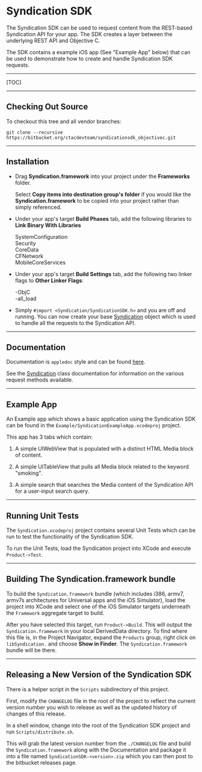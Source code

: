 # Syndication SDK

The Syndication SDK can be used to request content from the REST-based Syndication API for your app.  The SDK creates a layer between the underlying REST API and Objective C.

The SDK contains a example iOS app (See "Example App" below) that can be used to demonstrate how to create and handle Syndication SDK requests.

---
[TOC]

---
## Checking Out Source

To checkout this tree and all vendor branches:

`git clone --recursive https://bitbucket.org/ctacdevteam/syndicationsdk_objectivec.git`

---
## Installation

* Drag **Syndication.framework** into your project under the **Frameworks** folder.

    Select **Copy items into destination group's folder** if you would like the **Syndication.framework** to be copied into your project rather than simply referenced.  

* Under your app's target **Build Phases** tab, add the following libraries to **Link Binary With Libraries**

    SystemConfiguration  
    Security  
    CoreData  
    CFNetwork  
    MobileCoreServices 

* Under your app's target **Build Settings** tab, add the following two linker flags to **Other Linker Flags**:

    -ObjC  
    -all_load

* Simply `#import <Syndication/SyndicationSDK.h>` and you are off and running.  You can now create your base [Syndication](http://ctacdevteam.bitbucket.org/syndicationsdk_objectivec/Classes/Syndication.html) object which is used to handle all the requests to the Syndication API.

---
## Documentation

Documentation is `appledoc` style and can be found [here](http://ctacdevteam.bitbucket.org/syndicationsdk_objectivec/index.html).

See the [Syndication](http://ctacdevteam.bitbucket.org/syndicationsdk_objectivec/Classes/Syndication.html) class documentation for information on the various request methods available.

---
## Example App

An Example app which shows a basic application using the Syndication SDK can be found in the `Example/SyndicationExampleApp.xcodeproj` project.

This app has 3 tabs which contain:

1. A simple UIWebView that is populated with a distinct HTML Media block of content.

2. A simple UITableView that pulls all Media block related to the keyword "smoking".

3. A simple search that searches the Media content of the Syndication API for a user-input search query.

---
## Running Unit Tests

The `Syndication.xcodeproj` project contains several Unit Tests which can be run to test the functionality of the Syndication SDK.

To run the Unit Tests, load the Syndication project into XCode and execute `Product->Test`.

---
## Building The Syndication.framework bundle

To build the `Syndication.framework` bundle (which includes i386, armv7, armv7s architectures for Universal apps and the iOS Simulator), load the project into XCode and select one of the iOS Simulator targets underneath the `Framework` aggregate target to build.

After you have selected this target, run `Product->Build`.  This will output the `Syndication.framework` in your local DerivedData directory.  To find where this file is, in the Project Navigator, expand the `Products` group, right click on `libSyndication.` and choose **Show in Finder**.  The `Syndication.framework` bundle will be there.

---
## Releasing a New Version of the Syndication SDK

There is a helper script in the `Scripts` subdirectory of this project.  

First, modify the `CHANGELOG` file in the root of the project to reflect the current version number you wish to release as well as the updated history of changes of this release.

In a shell window, change into the root of the Syndication SDK project and run `Scripts/distribute.sh`.

This will grab the latest version number from the `./CHANGELOG` file and build the `Syndication.framework` along with the Documentation and package it into a file named `SyndicationSDK-<version>.zip` which you can then post to the bitbucket releases page.
